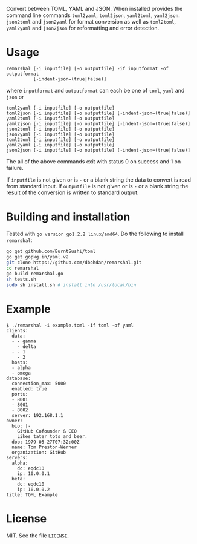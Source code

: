Convert between TOML, YAML and JSON. When installed provides the command line
commands `toml2yaml`, `toml2json`, `yaml2toml`, `yaml2json`. `json2toml` and
`json2yaml` for format conversion as well as `toml2toml`, `yaml2yaml` and
`json2json` for reformatting and error detection.

# Usage

```
remarshal [-i inputfile] [-o outputfile] -if inputformat -of outputformat
          [-indent-json=(true|false)]
```

where `inputformat` and `outputformat` can each be one of `toml`, `yaml` and
`json` or

```
toml2yaml [-i inputfile] [-o outputfile]
toml2json [-i inputfile] [-o outputfile] [-indent-json=(true|false)]
yaml2toml [-i inputfile] [-o outputfile]
yaml2json [-i inputfile] [-o outputfile] [-indent-json=(true|false)]
json2toml [-i inputfile] [-o outputfile]
json2yaml [-i inputfile] [-o outputfile]
toml2toml [-i inputfile] [-o outputfile]
yaml2yaml [-i inputfile] [-o outputfile]
json2json [-i inputfile] [-o outputfile] [-indent-json=(true|false)]
```

The all of the above commands exit with status 0 on success and 1 on failure.

If `inputfile` is not given or is `-` or a blank string the data to convert is
read from standard input. If `outputfile` is not given or is `-` or a blank
string the result of the conversion is written to standard output.

# Building and installation

Tested with `go version go1.2.2 linux/amd64`. Do the following to install
`remarshal`:

```sh
go get github.com/BurntSushi/toml
go get gopkg.in/yaml.v2
git clone https://github.com/dbohdan/remarshal.git
cd remarshal
go build remarshal.go
sh tests.sh
sudo sh install.sh # install into /usr/local/bin
```

# Example

```
$ ./remarshal -i example.toml -if toml -of yaml
clients:
  data:
  - - gamma
    - delta
  - - 1
    - 2
  hosts:
  - alpha
  - omega
database:
  connection_max: 5000
  enabled: true
  ports:
  - 8001
  - 8001
  - 8002
  server: 192.168.1.1
owner:
  bio: |-
    GitHub Cofounder & CEO
    Likes tater tots and beer.
  dob: 1979-05-27T07:32:00Z
  name: Tom Preston-Werner
  organization: GitHub
servers:
  alpha:
    dc: eqdc10
    ip: 10.0.0.1
  beta:
    dc: eqdc10
    ip: 10.0.0.2
title: TOML Example
```

# License

MIT. See the file `LICENSE`.
